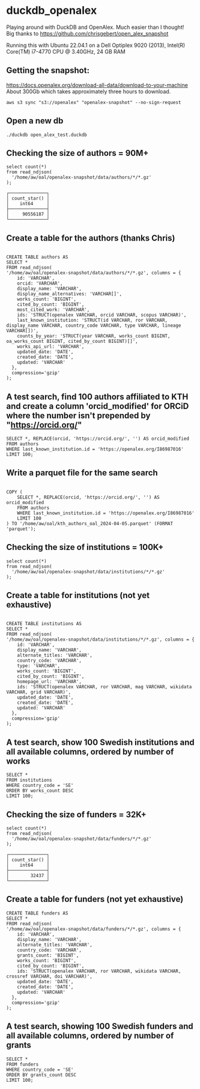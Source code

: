 # duckdb_openalex

Playing around with DuckDB and OpenAlex. Much easier than I thought!    
Big thanks to https://github.com/chrisgebert/open_alex_snapshot

Running this with Ubuntu 22.04.1 on a Dell Optiplex 9020 (2013), Intel(R) Core(TM) i7-4770 CPU @ 3.40GHz, 24 GB RAM


## Getting the snapshot:

https://docs.openalex.org/download-all-data/download-to-your-machine    
About 300Gb which takes approximately three hours to download.

````
aws s3 sync "s3://openalex" "openalex-snapshot" --no-sign-request
````


## Open a new db

````
./duckdb open_alex_test.duckdb
````

## Checking the size of authors = 90M+

````
select count(*)
from read_ndjson(
  '/home/aw/oal/openalex-snapshot/data/authors/*/*.gz'
);

┌──────────────┐
│ count_star() │
│    int64     │
├──────────────┤
│     90556187 │
└──────────────┘
````

## Create a table for the authors (thanks Chris)

````

CREATE TABLE authors AS
SELECT *
FROM read_ndjson(
'/home/aw/oal/openalex-snapshot/data/authors/*/*.gz', columns = {
    id: 'VARCHAR',
    orcid: 'VARCHAR',
    display_name: 'VARCHAR',
    display_name_alternatives: 'VARCHAR[]',
    works_count: 'BIGINT',
    cited_by_count: 'BIGINT',
    most_cited_work: 'VARCHAR',
    ids: 'STRUCT(openalex VARCHAR, orcid VARCHAR, scopus VARCHAR)',
    last_known_institution: 'STRUCT(id VARCHAR, ror VARCHAR, display_name VARCHAR, country_code VARCHAR, type VARCHAR, lineage VARCHAR[])',
    counts_by_year: 'STRUCT(year VARCHAR, works_count BIGINT, oa_works_count BIGINT, cited_by_count BIGINT)[]',
    works_api_url: 'VARCHAR',
    updated_date: 'DATE',
    created_date: 'DATE',
    updated: 'VARCHAR'
  },
  compression='gzip'
);
````
## A test search, find 100 authors affiliated to KTH and create a column 'orcid_modified' for ORCiD where the number isn't prepended by "https://orcid.org/"

````
SELECT *, REPLACE(orcid, 'https://orcid.org/', '') AS orcid_modified
FROM authors
WHERE last_known_institution.id = 'https://openalex.org/I86987016'
LIMIT 100;
````

## Write a parquet file for the same search

````

COPY (
    SELECT *, REPLACE(orcid, 'https://orcid.org/', '') AS orcid_modified
    FROM authors
    WHERE last_known_institution.id = 'https://openalex.org/I86987016'
    LIMIT 100
) TO '/home/aw/oal/kth_authors_oal_2024-04-05.parquet' (FORMAT 'parquet');

````

## Checking the size of institutions = 100K+

````
select count(*)
from read_ndjson(
  '/home/aw/oal/openalex-snapshot/data/institutions/*/*.gz'
);
````

## Create a table for institutions (not yet exhaustive)

````

CREATE TABLE institutions AS
SELECT *
FROM read_ndjson(
'/home/aw/oal/openalex-snapshot/data/institutions/*/*.gz', columns = {
    id: 'VARCHAR',
    display_name: 'VARCHAR',
    alternate_titles: 'VARCHAR',
    country_code: 'VARCHAR',
    type: 'VARCHAR',
    works_count: 'BIGINT',
    cited_by_count: 'BIGINT',
    homepage_url: 'VARCHAR',
    ids: 'STRUCT(openalex VARCHAR, ror VARCHAR, mag VARCHAR, wikidata VARCHAR, grid VARCHAR)',
    updated_date: 'DATE',
    created_date: 'DATE',
    updated: 'VARCHAR'
  },
  compression='gzip'
);
````
## A test search, show 100 Swedish institutions and all available columns, ordered by number of works

````
SELECT *
FROM institutions
WHERE country_code = 'SE'
ORDER BY works_count DESC
LIMIT 100;
````

## Checking the size of funders = 32K+

````
select count(*)
from read_ndjson(
  '/home/aw/oal/openalex-snapshot/data/funders/*/*.gz'
);

┌──────────────┐
│ count_star() │
│    int64     │
├──────────────┤
│        32437 │
└──────────────┘

````

## Create a table for funders (not yet exhaustive)

````
CREATE TABLE funders AS
SELECT *
FROM read_ndjson(
'/home/aw/oal/openalex-snapshot/data/funders/*/*.gz', columns = {
    id: 'VARCHAR',
    display_name: 'VARCHAR',
    alternate_titles: 'VARCHAR',
    country_code: 'VARCHAR',
    grants_count: 'BIGINT',
    works_count: 'BIGINT',
    cited_by_count: 'BIGINT',
    ids: 'STRUCT(openalex VARCHAR, ror VARCHAR, wikidata VARCHAR, crossref VARCHAR, doi VARCHAR)',
    updated_date: 'DATE',
    created_date: 'DATE',
    updated: 'VARCHAR'
  },
  compression='gzip'
);
````

## A test search, showing 100 Swedish funders and all available columns, ordered by number of grants 

````
SELECT *
FROM funders
WHERE country_code = 'SE'
ORDER BY grants_count DESC
LIMIT 100;
````
